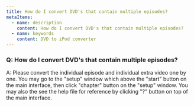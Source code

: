 ```yaml
---
title: How do I convert DVD's that contain multiple episodes?
metaItems:
  - name: description
    content: How do I convert DVD's that contain multiple episodes?
  - name: keywords
    content: DVD to iPod converter
---
```


### Q: How do I convert DVD's that contain multiple episodes?

A: Please convert the individual episode and individual extra video one by one. You may go to the "setup" window which above the "start" button on the main interface, then click "chapter" button on the "setup" window.
You may also the see the help file for reference by clicking "?" button on top of the main interface.
